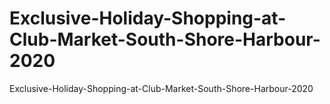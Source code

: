 # Exclusive-Holiday-Shopping-at-Club-Market-South-Shore-Harbour-2020
Exclusive-Holiday-Shopping-at-Club-Market-South-Shore-Harbour-2020
